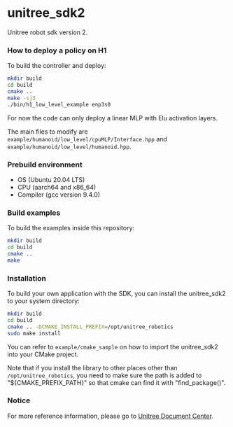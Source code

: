 # unitree_sdk2
Unitree robot sdk version 2.

### How to deploy a policy on H1

To build the controller and deploy:

```bash
mkdir build
cd build
cmake ..
make -sj3
./bin/h1_low_level_example enp3s0
```

For now the code can only deploy a linear MLP with Elu activation layers.

The main files to modify are `example/humanoid/low_level/cpuMLP/Interface.hpp` and `example/humanoid/low_level/humanoid.hpp`.

### Prebuild environment
* OS  (Ubuntu 20.04 LTS)  
* CPU  (aarch64 and x86_64)   
* Compiler  (gcc version 9.4.0) 

### Build examples

To build the examples inside this repository:

```bash
mkdir build
cd build
cmake ..
make
```

### Installation

To build your own application with the SDK, you can install the unitree_sdk2 to your system directory:

```bash
mkdir build
cd build
cmake .. -DCMAKE_INSTALL_PREFIX=/opt/unitree_robotics
sudo make install
```

You can refer to `example/cmake_sample` on how to import the unitree_sdk2 into your CMake project. 

Note that if you install the library to other places other than `/opt/unitree_robotics`, you need to make sure the path is added to "${CMAKE_PREFIX_PATH}" so that cmake can find it with "find_package()".

### Notice
For more reference information, please go to [Unitree Document Center](https://support.unitree.com/home/zh/developer).
